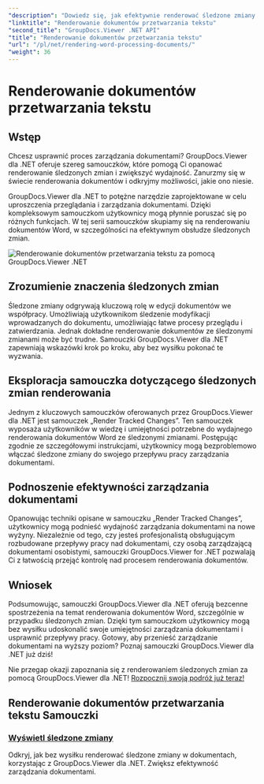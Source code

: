 ```yaml
---
"description": "Dowiedz się, jak efektywnie renderować śledzone zmiany w dokumentach programu Word za pomocą narzędzia GroupDocs.Viewer dla platformy .NET. Udoskonal swoje umiejętności zarządzania dokumentami."
"linktitle": "Renderowanie dokumentów przetwarzania tekstu"
"second_title": "GroupDocs.Viewer .NET API"
"title": "Renderowanie dokumentów przetwarzania tekstu"
"url": "/pl/net/rendering-word-processing-documents/"
"weight": 36
---
```


# Renderowanie dokumentów przetwarzania tekstu


## Wstęp

Chcesz usprawnić proces zarządzania dokumentami? GroupDocs.Viewer dla .NET oferuje szereg samouczków, które pomogą Ci opanować renderowanie śledzonych zmian i zwiększyć wydajność. Zanurzmy się w świecie renderowania dokumentów i odkryjmy możliwości, jakie ono niesie.

GroupDocs.Viewer dla .NET to potężne narzędzie zaprojektowane w celu uproszczenia przeglądania i zarządzania dokumentami. Dzięki kompleksowym samouczkom użytkownicy mogą płynnie poruszać się po różnych funkcjach. W tej serii samouczków skupiamy się na renderowaniu dokumentów Word, w szczególności na efektywnym obsłudze śledzonych zmian.

![Renderowanie dokumentów przetwarzania tekstu za pomocą GroupDocs.Viewer .NET](/viewer/rendering-word-processing-documents/image.png)

## Zrozumienie znaczenia śledzonych zmian

Śledzone zmiany odgrywają kluczową rolę w edycji dokumentów we współpracy. Umożliwiają użytkownikom śledzenie modyfikacji wprowadzanych do dokumentu, umożliwiając łatwe procesy przeglądu i zatwierdzania. Jednak dokładne renderowanie dokumentów ze śledzonymi zmianami może być trudne. Samouczki GroupDocs.Viewer dla .NET zapewniają wskazówki krok po kroku, aby bez wysiłku pokonać te wyzwania.

## Eksploracja samouczka dotyczącego śledzonych zmian renderowania

Jednym z kluczowych samouczków oferowanych przez GroupDocs.Viewer dla .NET jest samouczek „Render Tracked Changes”. Ten samouczek wyposaża użytkowników w wiedzę i umiejętności potrzebne do wydajnego renderowania dokumentów Word ze śledzonymi zmianami. Postępując zgodnie ze szczegółowymi instrukcjami, użytkownicy mogą bezproblemowo włączać śledzone zmiany do swojego przepływu pracy zarządzania dokumentami.

## Podnoszenie efektywności zarządzania dokumentami

Opanowując techniki opisane w samouczku „Render Tracked Changes”, użytkownicy mogą podnieść wydajność zarządzania dokumentami na nowe wyżyny. Niezależnie od tego, czy jesteś profesjonalistą obsługującym rozbudowane przepływy pracy nad dokumentami, czy osobą zarządzającą dokumentami osobistymi, samouczki GroupDocs.Viewer for .NET pozwalają Ci z łatwością przejąć kontrolę nad procesem renderowania dokumentów.

## Wniosek

Podsumowując, samouczki GroupDocs.Viewer dla .NET oferują bezcenne spostrzeżenia na temat renderowania dokumentów Word, szczególnie w przypadku śledzonych zmian. Dzięki tym samouczkom użytkownicy mogą bez wysiłku udoskonalić swoje umiejętności zarządzania dokumentami i usprawnić przepływy pracy. Gotowy, aby przenieść zarządzanie dokumentami na wyższy poziom? Poznaj samouczki GroupDocs.Viewer dla .NET już dziś!

Nie przegap okazji zapoznania się z renderowaniem śledzonych zmian za pomocą GroupDocs.Viewer dla .NET! [Rozpocznij swoją podróż już teraz!](./render-tracked-changes/)
## Renderowanie dokumentów przetwarzania tekstu Samouczki
### [Wyświetl śledzone zmiany](./render-tracked-changes/)
Odkryj, jak bez wysiłku renderować śledzone zmiany w dokumentach, korzystając z GroupDocs.Viewer dla .NET. Zwiększ efektywność zarządzania dokumentami.